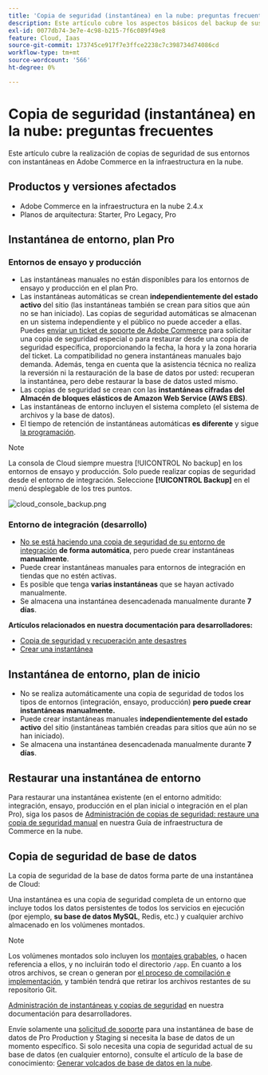 ```yaml
---
title: 'Copia de seguridad (instantánea) en la nube: preguntas frecuentes'
description: Este artículo cubre los aspectos básicos del backup de sus entornos con instantáneas en Adobe Commerce en la infraestructura en la nube.
exl-id: 0077db74-3e7e-4c98-b215-7f6c089f49e8
feature: Cloud, Iaas
source-git-commit: 173745ce917f7e3ffce2238c7c398734d74086cd
workflow-type: tm+mt
source-wordcount: '566'
ht-degree: 0%

---
```


# Copia de seguridad (instantánea) en la nube: preguntas frecuentes

Este artículo cubre la realización de copias de seguridad de sus entornos con instantáneas en Adobe Commerce en la infraestructura en la nube.

## Productos y versiones afectados

* Adobe Commerce en la infraestructura en la nube 2.4.x
* Planos de arquitectura: Starter, Pro Legacy, Pro

## Instantánea de entorno, plan Pro

### Entornos de ensayo y producción

* Las instantáneas manuales no están disponibles para los entornos de ensayo y producción en el plan Pro.
* Las instantáneas automáticas se crean **independientemente del estado activo** del sitio (las instantáneas también se crean para sitios que aún no se han iniciado). Las copias de seguridad automáticas se almacenan en un sistema independiente y el público no puede acceder a ellas.
Puedes [enviar un ticket de soporte de Adobe Commerce](/help/help-center-guide/help-center/magento-help-center-user-guide.md) para solicitar una copia de seguridad especial o para restaurar desde una copia de seguridad específica, proporcionando la fecha, la hora y la zona horaria del ticket. La compatibilidad no genera instantáneas manuales bajo demanda.
Además, tenga en cuenta que la asistencia técnica no realiza la reversión ni la restauración de la base de datos por usted: recuperan la instantánea, pero debe restaurar la base de datos usted mismo.
* Las copias de seguridad se crean con las **instantáneas cifradas del Almacén de bloques elásticos de Amazon Web Service (AWS EBS)**.
* Las instantáneas de entorno incluyen el sistema completo (el sistema de archivos y la base de datos).
* El tiempo de retención de instantáneas automáticas **es diferente** y sigue [la programación](https://experienceleague.adobe.com/en/docs/commerce-on-cloud/user-guide/architecture/pro-architecture#backup-and-disaster-recovery).

>[!NOTE]
>
>La consola de Cloud siempre muestra [!UICONTROL No backup] en los entornos de ensayo y producción. Solo puede realizar copias de seguridad desde el entorno de integración. Seleccione **[!UICONTROL Backup]** en el menú desplegable de los tres puntos.
>
>![cloud_console_backup.png](assets/cloud_console_backup.png)

### Entorno de integración (desarrollo)

* [No se está haciendo una copia de seguridad de su entorno de integración](/help/announcements/adobe-commerce-announcements/integration-environment-enhancement-request-pro-and-starter.md) **de forma automática**, pero puede crear instantáneas **manualmente**.
* Puede crear instantáneas manuales para entornos de integración en tiendas que no estén activas.
* Es posible que tenga **varias instantáneas** que se hayan activado manualmente.
* Se almacena una instantánea desencadenada manualmente durante **7 días**.

**Artículos relacionados en nuestra documentación para desarrolladores:**

* [Copia de seguridad y recuperación ante desastres](https://experienceleague.adobe.com/en/docs/commerce-on-cloud/user-guide/architecture/pro-architecture#backup-and-disaster-recovery)
* [Crear una instantánea](https://experienceleague.adobe.com/en/docs/commerce-on-cloud/user-guide/develop/storage/snapshots)

## Instantánea de entorno, plan de inicio

* No se realiza automáticamente una copia de seguridad de todos los tipos de entornos (integración, ensayo, producción) **pero puede crear instantáneas manualmente.**
* Puede crear instantáneas manuales **independientemente del estado activo** del sitio (instantáneas también creadas para sitios que aún no se han iniciado).
* Se almacena una instantánea desencadenada manualmente durante **7 días**.

## Restaurar una instantánea de entorno

Para restaurar una instantánea existente (en el entorno admitido: integración, ensayo, producción en el plan inicial o integración en el plan Pro), siga los pasos de [Administración de copias de seguridad: restaure una copia de seguridad manual](https://experienceleague.adobe.com/en/docs/commerce-cloud-service/user-guide/develop/storage/snapshots#restore-a-manual-backup) en nuestra Guía de infraestructura de Commerce en la nube.

## Copia de seguridad de base de datos

La copia de seguridad de la base de datos forma parte de una instantánea de Cloud:

Una instantánea es una copia de seguridad completa de un entorno que incluye todos los datos persistentes de todos los servicios en ejecución (por ejemplo, **su base de datos MySQL**, Redis, etc.) y cualquier archivo almacenado en los volúmenes montados.

>[!NOTE]
>
>Los volúmenes montados solo incluyen los [montajes grabables](https://experienceleague.adobe.com/en/docs/commerce-on-cloud/user-guide/configure/app/properties/properties#mounts), o hacen referencia a ellos, y no incluirán todo el directorio `/app`. En cuanto a los otros archivos, se crean o generan por [el proceso de compilación e implementación](https://experienceleague.adobe.com/en/docs/commerce-on-cloud/user-guide/architecture/pro-develop-deploy-workflow#deployment-workflow), y también tendrá que retirar los archivos restantes de su repositorio Git.

[Administración de instantáneas y copias de seguridad](https://experienceleague.adobe.com/en/docs/commerce-on-cloud/user-guide/develop/storage/snapshots) en nuestra documentación para desarrolladores.

Envíe solamente una [solicitud de soporte](/help/help-center-guide/help-center/magento-help-center-user-guide.md) para una instantánea de base de datos de Pro Production y Staging si necesita la base de datos de un momento específico. Si solo necesita una copia de seguridad actual de su base de datos (en cualquier entorno), consulte el artículo de la base de conocimiento: [Generar volcados de base de datos en la nube](/help/how-to/general/create-database-dump-on-cloud.md).
